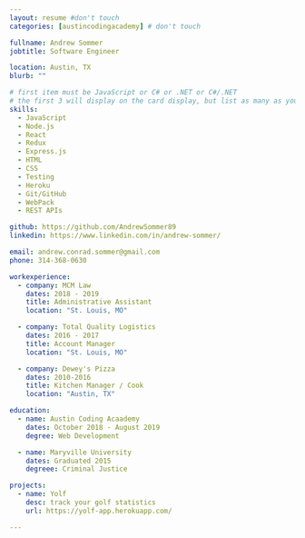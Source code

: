 ```yaml
---
layout: resume #don't touch
categories: [austincodingacademy] # don't touch

fullname: Andrew Sommer
jobtitle: Software Engineer

location: Austin, TX
blurb: ""

# first item must be JavaScript or C# or .NET or C#/.NET
# the first 3 will display on the card display, but list as many as you want, they will be visible on your hire page
skills:
  - JavaScript
  - Node.js
  - React
  - Redux
  - Express.js
  - HTML
  - CSS
  - Testing
  - Heroku
  - Git/GitHub
  - WebPack
  - REST APIs

github: https://github.com/AndrewSommer89
linkedin: https://www.linkedin.com/in/andrew-sommer/

email: andrew.conrad.sommer@gmail.com
phone: 314-368-0630

workexperience:
  - company: MCM Law
    dates: 2018 - 2019
    title: Administrative Assistant
    location: "St. Louis, MO"

  - company: Total Quality Logistics
    dates: 2016 - 2017
    title: Account Manager
    location: "St. Louis, MO"

  - company: Dewey's Pizza
    dates: 2010-2016
    title: Kitchen Manager / Cook
    location: "Austin, TX"

education:
  - name: Austin Coding Acaademy
    dates: October 2018 - August 2019
    degree: Web Development

  - name: Maryville University
    dates: Graduated 2015
    degreee: Criminal Justice

projects:
  - name: Yolf
    desc: track your golf statistics
    url: https://yolf-app.herokuapp.com/

---
```

